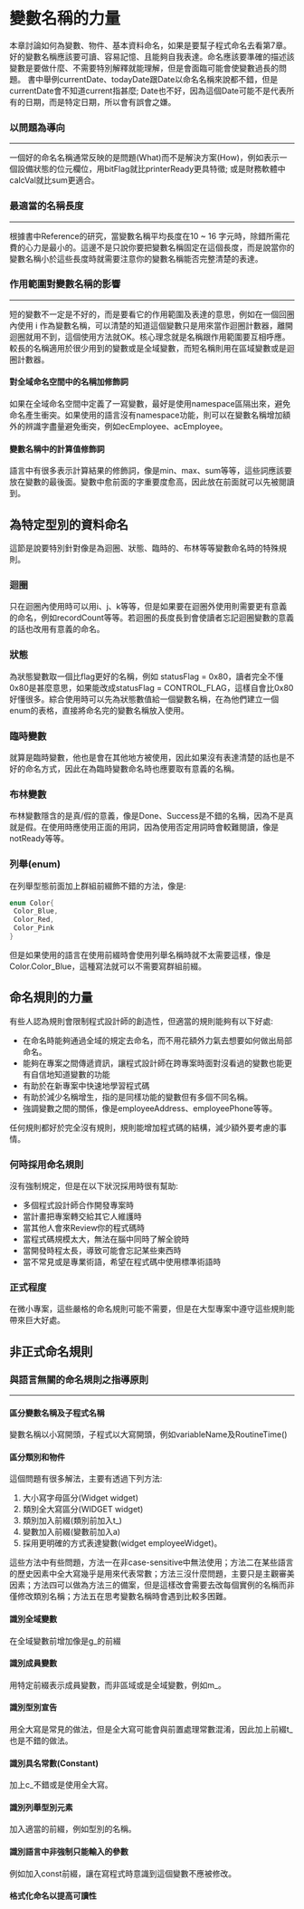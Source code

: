 # 變數名稱的力量
本章討論如何為變數、物件、基本資料命名，如果是要幫子程式命名去看第7章。
好的變數名稱應該要可讀、容易記憶、且能夠自我表達。命名應該要準確的描述該變數是要做什麼、不需要特別解釋就能理解，但是會面臨可能會使變數過長的問題。
書中舉例currentDate、todayDate跟Date以命名名稱來說都不錯，但是currentDate會不知道current指甚麼; Date也不好，因為這個Date可能不是代表所有的日期，而是特定日期，所以會有誤會之嫌。
<br/>

### 以問題為導向
-----
一個好的命名名稱通常反映的是問題(What)而不是解決方案(How)，例如表示一個設備狀態的位元欄位，用bitFlag就比printerReady更具特徵; 或是財務軟體中calcVal就比sum更適合。
<br/>

### 最適當的名稱長度
----
根據書中Reference的研究，當變數名稱平均長度在10 ~ 16 字元時，除錯所需花費的心力是最小的。這邊不是只說你要把變數名稱固定在這個長度，而是說當你的變數名稱小於這些長度時就需要注意你的變數名稱能否完整清楚的表達。
<br/>
### 作用範圍對變數名稱的影響
---
短的變數不一定是不好的，而是要看它的作用範圍及表達的意思，例如在一個回圈內使用 i 作為變數名稱，可以清楚的知道這個變數只是用來當作迴圈計數器，離開迴圈就用不到，這個使用方法就OK。核心理念就是名稱跟作用範圍要互相呼應。較長的名稱適用於很少用到的變數或是全域變數，而短名稱則用在區域變數或是迴圈計數器。
#### 對全域命名空間中的名稱加修飾詞
如果在全域命名空間中定義了一寫變數，最好是使用namespace區隔出來，避免命名產生衝突。如果使用的語言沒有namespace功能，則可以在變數名稱增加額外的辨識字盡量避免衝突，例如ecEmployee、acEmployee。
<br/>
#### 變數名稱中的計算值修飾詞

語言中有很多表示計算結果的修飾詞，像是min、max、sum等等，這些詞應該要放在變數的最後面。變數中愈前面的字重要度愈高，因此放在前面就可以先被閱讀到。
<br/>

## 為特定型別的資料命名
這節是說要特別針對像是為迴圈、狀態、臨時的、布林等等變數命名時的特殊規則。

### 迴圈
只在迴圈內使用時可以用i、j、k等等，但是如果要在迴圈外使用則需要更有意義的命名，例如recordCount等等。若迴圈的長度長到會使讀者忘記迴圈變數的意義的話也改用有意義的命名。

### 狀態
為狀態變數取一個比flag更好的名稱，例如 statusFlag = 0x80，讀者完全不懂0x80是甚麼意思，如果能改成statusFlag  = CONTROL_FLAG，這樣自會比0x80好懂很多。綜合使用時可以先為狀態數值給一個變數名稱，在為他們建立一個enum的表格，直接將命名完的變數名稱放入使用。

### 臨時變數
就算是臨時變數，他也是會在其他地方被使用，因此如果沒有表達清楚的話也是不好的命名方式，因此在為臨時變數命名時也應要取有意義的名稱。

### 布林變數
布林變數隱含的是真/假的意義，像是Done、Success是不錯的名稱，因為不是真就是假。在使用時應使用正面的用詞，因為使用否定用詞時會較難閱讀，像是notReady等等。

### 列舉(enum)
在列舉型態前面加上群組前綴飾不錯的方法，像是:
```C++
enum Color{
 Color_Blue,
 Color_Red,
 Color_Pink
}
```
但是如果使用的語言在使用前綴時會使用列舉名稱時就不太需要這樣，像是Color.Color_Blue，這種寫法就可以不需要寫群組前綴。
<br/>
## 命名規則的力量
有些人認為規則會限制程式設計師的創造性，但適當的規則能夠有以下好處:

- 在命名時能夠通過全域的規定去命名，而不用花額外力氣去想要如何做出局部命名。
- 能夠在專案之間傳遞資訊，讓程式設計師在跨專案時面對沒看過的變數也能更有自信地知道變數的功能
- 有助於在新專案中快速地學習程式碼
- 有助於減少名稱增生，指的是同樣功能的變數但有多個不同名稱。
- 強調變數之間的關係，像是employeeAddress、employeePhone等等。

任何規則都好於完全沒有規則，規則能增加程式碼的結構，減少額外要考慮的事情。

### 何時採用命名規則
沒有強制規定，但是在以下狀況採用時很有幫助:

- 多個程式設計師合作開發專案時 
- 當計畫把專案轉交給其它人維護時
- 當其他人會來Review你的程式碼時
- 當程式碼規模太大，無法在腦中同時了解全貌時
- 當開發時程太長，導致可能會忘記某些東西時
- 當不常見或是專業術語，希望在程式碼中使用標準術語時
### 正式程度
在微小專案，這些嚴格的命名規則可能不需要，但是在大型專案中遵守這些規則能帶來巨大好處。

## 非正式命名規則

### 與語言無關的命名規則之指導原則
---
#### 區分變數名稱及子程式名稱

變數名稱以小寫開頭，子程式以大寫開頭，例如variableName及RoutineTime()
<br/>
#### 區分類別和物件
這個問題有很多解法，主要有透過下列方法:
1. 大小寫字母區分(Widget widget)
2. 類別全大寫區分(WIDGET widget)
3. 類別加入前綴(類別前加入t_)
4. 變數加入前綴(變數前加入a)
5. 採用更明確的方式表達變數(widget employeeWidget)。

這些方法中有些問題，方法一在非case-sensitive中無法使用；方法二在某些語言的歷史因素中全大寫幾乎是用來代表常數；方法三沒什麼問題，主要只是主觀審美因素；方法四可以做為方法三的備案，但是這樣改會需要去改每個實例的名稱而非僅修改類別名稱；方法五在思考變數名稱時會遇到比較多困難。
<br/>
#### 識別全域變數
在全域變數前增加像是g_的前綴
<br/>
#### 識別成員變數
用特定前綴表示成員變數，而非區域或是全域變數，例如m_。
<br/>
#### 識別型別宣告
用全大寫是常見的做法，但是全大寫可能會與前置處理常數混淆，因此加上前綴t_也是不錯的做法。
<br/>
#### 識別具名常數(Constant)
加上c_不錯或是使用全大寫。
<br/>
#### 識別列舉型別元素
加入適當的前綴，例如型別的名稱。
<br/>

#### 識別語言中非強制只能輸入的參數
例如加入const前綴，讓在寫程式時意識到這個變數不應被修改。
<br/>

#### 格式化命名以提高可讀性

<!--stackedit_data:
eyJoaXN0b3J5IjpbLTk0MjI3MDY5MywtMTYwMzg0NDg0OSwtNT
M0MzcyODE3LC0xOTU1OTg1MjMzLC0yMDk3MTM5ODQxXX0=
-->